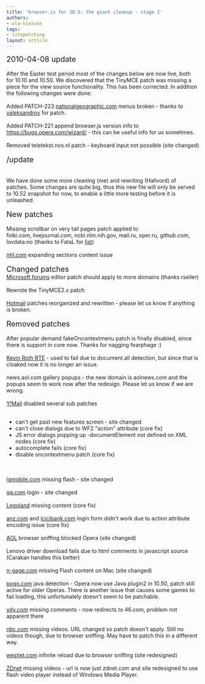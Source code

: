 ```yaml
---
title: 'browser.js for 10.5: the giant cleanup - stage 2'
authors:
- ola-kleiven
tags:
- sitepatching
layout: article
---
```

<span style="font-size: 140%">2010-04-08 update</span><br/><br/>After the Easter test period most of the changes below are now live, both for 10.10 and 10.50. We discovered that the TinyMCE patch was missing a piece for the view source functionality. This has been corrected. In addition the following changes were done:<br/><br/>Added PATCH-223 <a href="http://www.nationalgeographic.com/" target="_blank">nationalgeographic.com</a> menus broken - thanks to <a href="http://my.opera.com/community/forums/topic.dml?id=497451" target="_blank">valeksandrov</a> for patch.<br/><br/>Added PATCH-221 append browser.js version info to <a href="https://bugs.opera.com/wizard/" target="_blank">https://bugs.opera.com/wizard/</a> - this can be useful info for us sometimes.<br/><br/>Removed teletekst.nos.nl patch - keyboard input not possible (site changed)<br/><br/><span style="font-size: 140%">/update</span><br/><br/><br/>We have done some more cleaning (me) and rewriting (Hallvord) of patches. Some changes are quite big, thus this new file will only be served to 10.52 snapshot for now, to enable a little more testing before it is unleashed.<br/><br/><span style="font-size: 140%">New patches</span><br/><br/>Missing scrollbar on very tall pages patch applied to <br/>fotki.com, livejournal.com, ncbi.nlm.nih.gov, mail.ru, oper.ru, github.com, lovdata.no (thanks to FataL for <a href="http://my.opera.com/community/forums/findpost.pl?id=4701231" target="_blank">list</a>)<br/><br/><a href="http://avalanche.nhl.com/" target="_blank">nhl.com</a> expanding sections content issue<br/> <br/><span style="font-size: 140%">Changed patches</span><br/><a href="http://social.microsoft.com" target="_blank">Microsoft forums</a> editor patch should apply to more domains (thanks rseiler)<br/> <br/>Rewrote the TinyMCE2.x patch<br/><br/><a href="http://mail.live.com" target="_blank">Hotmail</a> patches reorganized and rewritten - please let us know if anything is broken.<br/> <br/><span style="font-size: 140%">Removed patches</span><br/> <br/>After popular demand fakeOncontextmenu patch is finally disabled, since there is support in core now. Thanks for nagging fearphage :) <br/> <br/><a href="http://kevinroth.com/rte/demo.htm" target="_blank">Kevin Roth RTE</a> - used to fail due to document.all detection, but since that is cloaked now it is no longer an issue.<br/> <br/>news.aol.com gallery popups - the new domain is aolnews.com and the popups seem to work now after the redesign. Please let us know if we are wrong.<br/> <br/><a href="http://mail.yahoo.com" target="_blank">Y!Mail</a> disabled several sub patches<br/><br/><ul class="bullets"><li>can&#39;t get past new features screen - site changed</li><li>can&#39;t close dialogs due to WF2 &quot;action&quot; attribute (core fix)</li><li>JS error dialogs popping up -documentElement not defined on XML nodes (core fix)</li><li>autocomplete fails (core fix)</li><li>disable oncontextmenu patch (core fix)</li></ul><br/> <br/><a href="http://www.lgmobile.com" target="_blank">lgmobile.com</a> missing flash - site changed<br/> <br/><a href="http://qzone.qq.com" target="_blank">qq.com</a> login - site changed<br/> <br/><a href="" target="_blank">Legoland</a> missing content (core fix)<br/> <br/><a href="http://anz.com" target="_blank">anz.com</a> and <a href="http://icicibank.com" target="_blank">icicibank.com</a> login form didn&#39;t work due to action attribute encoding issue (core fix)<br/> <br/><a href="http://aol.com" target="_blank">AOL</a> browser sniffing blocked Opera (site changed)<br/> <br/>Lenovo driver download fails due to html comments in javascript source (Carakan handles this better)<br/> <br/><a href="http://n-gage.com" target="_blank">n-gage.com</a> missing Flash content on Mac (site changed)<br/> <br/><a href="http://pogo.com" target="_blank">pogo.com</a> java detection - Opera now use Java plugin2 in 10.50, patch still active for older Operas. There is another issue that causes some games to fail loading, this unfortunately doesn&#39;t seem to be patchable.<br/> <br/><a href="http://sfile.ydy.com" target="_blank">ydy.com</a> missing comments - now redirects to 46.com, problem not apparent there<br/> <br/><a href="http://video.nbc.com" target="_blank">nbc.com</a> missing videos. URL changed so patch doesn&#39;t apply. Still no videos though, due to browser sniffing. May have to patch this in a different way.<br/> <br/><a href="http://www.westjet.com" target="_blank">westjet.com</a> infinite reload due to browser sniffing (site redesigned)<br/> <br/><a href="http://zdnet.com.com" target="_blank">ZDnet</a> missing videos - url is now just zdnet.com and site redesigned to use flash video player instead of Windows Media Player.<br/><br/>
